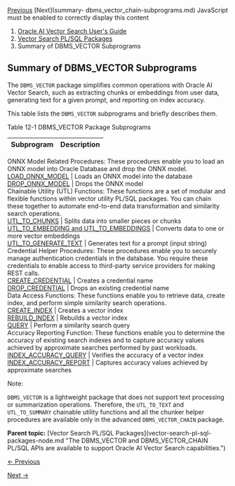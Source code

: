 [Previous](vector-search-pl-sql-packages-node.md) [Next](summary-
dbms_vector_chain-subprograms.md) JavaScript must be enabled to correctly
display this content

  1. [Oracle AI Vector Search User's Guide](index.md)
  2. [Vector Search PL/SQL Packages](vector-search-pl-sql-packages-node.md)
  3. Summary of DBMS_VECTOR Subprograms

## Summary of DBMS_VECTOR Subprograms

The `DBMS_VECTOR` package simplifies common operations with Oracle AI Vector
Search, such as extracting chunks or embeddings from user data, generating
text for a given prompt, and reporting on index accuracy.

This table lists the `DBMS_VECTOR` subprograms and briefly describes them.

Table 12-1 DBMS_VECTOR Package Subprograms

Subprogram | Description  
---|---  
ONNX Model Related Procedures:  These procedures enable you to load an ONNX
model into Oracle Database and drop the ONNX model.  
[LOAD_ONNX_MODEL](/pls/topic/lookup?ctx=en/database/oracle/oracle-database/23/vecse&id=ARPLS-GUID-7F1D7992-D8F7-4AD9-9BF6-6EFFC1B0617A) |  Loads an ONNX model into the database  
[DROP_ONNX_MODEL](/pls/topic/lookup?ctx=en/database/oracle/oracle-database/23/vecse&id=ARPLS-GUID-8031CBC3-3B94-4780-9647-C7D55C0B3331) |  Drops the ONNX model  
Chainable Utility (UTL) Functions:  These functions are a set of modular and
flexible functions within vector utility PL/SQL packages. You can chain these
together to automate end-to-end data transformation and similarity search
operations.  
[UTL_TO_CHUNKS](/pls/topic/lookup?ctx=en/database/oracle/oracle-database/23/vecse&id=ARPLS-GUID-4D96238E-2ABD-450D-8A9A-65E16A33481A) |  Splits data into smaller pieces or chunks  
[UTL_TO_EMBEDDING and UTL_TO_EMBEDDINGS](/pls/topic/lookup?ctx=en/database/oracle/oracle-database/23/vecse&id=ARPLS-GUID-8E615832-F6C0-4435-8F43-3FAF80692D5B) |  Converts data to one or more vector embeddings  
[UTL_TO_GENERATE_TEXT](/pls/topic/lookup?ctx=en/database/oracle/oracle-database/23/vecse&id=ARPLS-GUID-EA78DFB6-D951-43D1-8ECB-DD6D21C6F6A6) |  Generates text for a prompt (input string)  
Credential Helper Procedures:  These procedures enable you to securely manage
authentication credentials in the database. You require these credentials to
enable access to third-party service providers for making REST calls.  
[CREATE_CREDENTIAL](/pls/topic/lookup?ctx=en/database/oracle/oracle-database/23/vecse&id=ARPLS-GUID-4BBCBF46-3903-4EBB-8BE8-A7690151CF25) |  Creates a credential name  
[DROP_CREDENTIAL](/pls/topic/lookup?ctx=en/database/oracle/oracle-database/23/vecse&id=ARPLS-GUID-9F5DA186-6F2E-471F-9CEC-B32D502A1695) |  Drops an existing credential name  
Data Access Functions:  These functions enable you to retrieve data, create
index, and perform simple similarity search operations.  
[CREATE_INDEX](/pls/topic/lookup?ctx=en/database/oracle/oracle-database/23/vecse&id=ARPLS-GUID-33B844C5-CF57-4213-B2C8-31D82D2E02F6) |  Creates a vector index  
[REBUILD_INDEX](/pls/topic/lookup?ctx=en/database/oracle/oracle-database/23/vecse&id=ARPLS-GUID-7A7B63F6-97E3-44C6-8CD4-C84376F06F14) |  Rebuilds a vector index  
[QUERY](/pls/topic/lookup?ctx=en/database/oracle/oracle-database/23/vecse&id=ARPLS-GUID-BCB1DEE6-E8E0-43EA-9E5F-E346C981BC05) |  Perform a similarity search query  
Accuracy Reporting Function:  These functions enable you to determine the
accuracy of existing search indexes and to capture accuracy values achieved by
approximate searches performed by past workloads.  
[INDEX_ACCURACY_QUERY](/pls/topic/lookup?ctx=en/database/oracle/oracle-database/23/vecse&id=ARPLS-GUID-4DC6EDAD-659E-4093-B1CE-D116E0EC6A1D) |  Verifies the accuracy of a vector index  
[INDEX_ACCURACY_REPORT](/pls/topic/lookup?ctx=en/database/oracle/oracle-database/23/vecse&id=ARPLS-GUID-E4360384-B882-4D5C-BC7F-332BB5E54516) | Captures accuracy values achieved by approximate searches  
  
Note:

`DBMS_VECTOR` is a lightweight package that does not support text processing
or summarization operations. Therefore, the `UTL_TO_TEXT` and `UTL_TO_SUMMARY`
chainable utility functions and all the chunker helper procedures are
available only in the advanced `DBMS_VECTOR_CHAIN` package.

**Parent topic:** [Vector Search PL/SQL Packages](vector-search-pl-sql-
packages-node.md "The DBMS_VECTOR and DBMS_VECTOR_CHAIN PL/SQL APIs are
available to support Oracle AI Vector Search capabilities.")


[← Previous](vector-search-pl-sql-packages-node.md)

[Next →](summary-dbms_vector_chain-subprograms.md)
